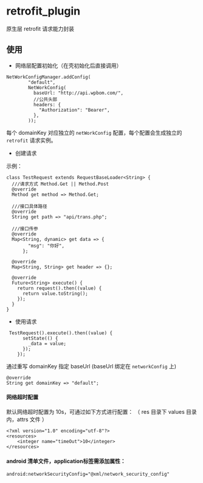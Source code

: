 # retrofit_plugin

原生层 retrofit 请求能力封装

## 使用

+ 网络层配置初始化（在壳初始化后直接调用）

```
NetWorkConfigManager.addConfig(
        "default",
        NetWorkConfig(
          baseUrl: "http://api.wpbom.com/",
          //公共头部
          headers: {
            "Authorization": "Bearer",
          },
        ));
```
每个 domainKey 对应独立的 `netWorkConfig` 配置，每个配置会生成独立的 `retrofit` 请求实例。

+ 创建请求

示例：

```
class TestRequest extends RequestBaseLoader<String> {
  ///请求方式 Method.Get || Method.Post
  @override
  Method get method => Method.Get;

  ///接口具体路径
  @override
  String get path => "api/trans.php";

  ///接口传参
  @override
  Map<String, dynamic> get data => {
        "msg": "你好",
      };

  @override
  Map<String, String> get header => {};

  @override
  Future<String> execute() {
    return request().then((value) {
      return value.toString();
    });
  }
}
```
+ 使用请求

```
 TestRequest().execute().then((value) {
      setState(() {
        _data = value;
      });
    });
```

通过重写 domainKey 指定 baseUrl (baseUrl 绑定在 `networkConfig` 上)

```
@override
String get domainKey => "default";
```

#### 网络超时配置

默认网络超时配置为 10s，可通过如下方式进行配置：
（ res 目录下 values 目录内，attrs 文件 ）

```
<?xml version="1.0" encoding="utf-8"?>
<resources>
    <integer name="timeOut">10</integer>
</resources>
```

#### android 清单文件，application标签需添加属性：

`android:networkSecurityConfig="@xml/network_security_config"`

